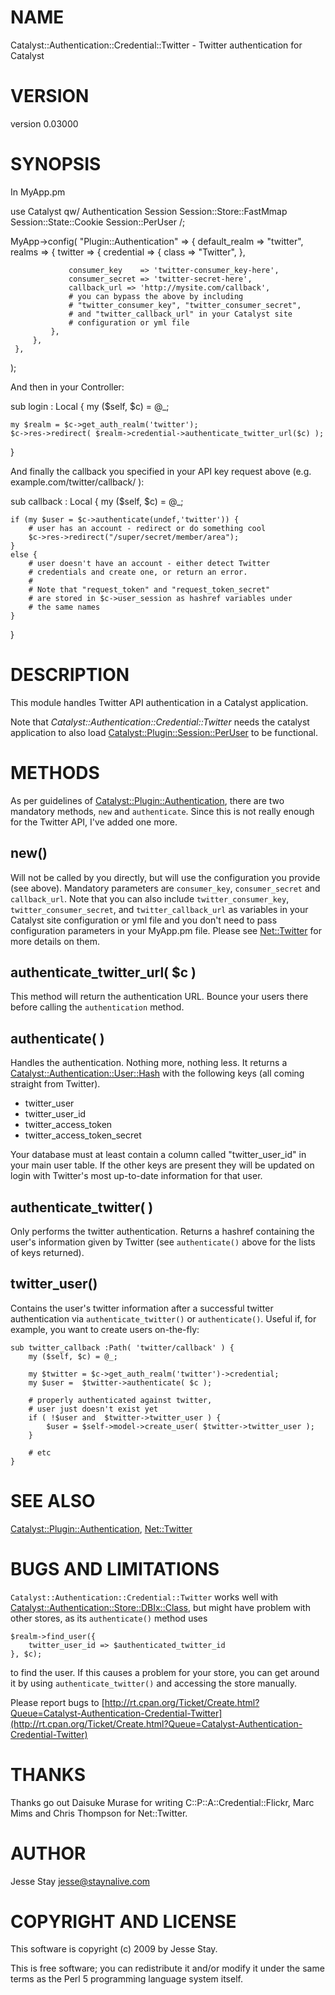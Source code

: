# NAME

Catalyst::Authentication::Credential::Twitter - Twitter authentication for Catalyst

# VERSION

version 0.03000

# SYNOPSIS

In MyApp.pm

 use Catalyst qw/
    Authentication
    Session
    Session::Store::FastMmap
    Session::State::Cookie
	Session::PerUser
 /;
 

 MyApp->config(
     "Plugin::Authentication" => {
         default_realm => "twitter",
         realms => {
             twitter => {
                 credential => {
                     class => "Twitter",
                 },

                 consumer_key    => 'twitter-consumer_key-here',
                 consumer_secret => 'twitter-secret-here',
                 callback_url => 'http://mysite.com/callback',
				 # you can bypass the above by including
				 # "twitter_consumer_key", "twitter_consumer_secret", 
				 # and "twitter_callback_url" in your Catalyst site
				 # configuration or yml file
             },
         },
     },
 );

And then in your Controller:

 sub login : Local {
    my ($self, $c) = @_;
    

    my $realm = $c->get_auth_realm('twitter');
    $c->res->redirect( $realm->credential->authenticate_twitter_url($c) );
 }

And finally the callback you specified in your API key request above (e.g.
example.com/twitter/callback/ ):

 sub callback : Local {
    my ($self, $c) = @_;
    

    if (my $user = $c->authenticate(undef,'twitter')) {
		# user has an account - redirect or do something cool
    	$c->res->redirect("/super/secret/member/area");
	}
	else {
		# user doesn't have an account - either detect Twitter
		# credentials and create one, or return an error.
		#
		# Note that "request_token" and "request_token_secret"
		# are stored in $c->user_session as hashref variables under
		# the same names
	}
 }

# DESCRIPTION

This module handles Twitter API authentication in a Catalyst application.

Note that _Catalyst::Authentication::Credential::Twitter_ needs
the catalyst application to also load [Catalyst::Plugin::Session::PerUser](http://search.cpan.org/perldoc?Catalyst::Plugin::Session::PerUser)
to be functional.

# METHODS

As per guidelines of [Catalyst::Plugin::Authentication](http://search.cpan.org/perldoc?Catalyst::Plugin::Authentication), there are two
mandatory methods, `new` and `authenticate`. Since this is not really
enough for the Twitter API, I've added one more.

## new()

Will not be called by you directly, but will use the configuration you
provide (see above). Mandatory parameters are `consumer_key`, `consumer_secret` and
`callback_url`. Note that you can also include `twitter_consumer_key`, `twitter_consumer_secret`, and `twitter_callback_url` as variables in your Catalyst site configuration or yml file and you don't need to pass configuration parameters in your MyApp.pm file.  Please see [Net::Twitter](http://search.cpan.org/perldoc?Net::Twitter) for more details on them.

## authenticate_twitter_url( $c )

This method will return the authentication URL. Bounce your users there
before calling the `authentication` method.

## authenticate( )

Handles the authentication. Nothing more, nothing less. It returns
a [Catalyst::Authentication::User::Hash](http://search.cpan.org/perldoc?Catalyst::Authentication::User::Hash) with the following keys
(all coming straight from Twitter).

- twitter_user
- twitter_user_id
- twitter_access_token
- twitter_access_token_secret

Your database must at least contain a column called "twitter_user_id"
in your main user table. If the other keys are present they will be
updated on login with Twitter's most up-to-date information for that
user.

## authenticate_twitter( )

Only performs the twitter authentication. Returns a hashref containing
the user's information given by Twitter (see `authenticate()` above for
the lists of keys returned).

## twitter_user()

Contains the user's twitter information after a successful twitter
authentication via `authenticate_twitter()` or
`authenticate()`. Useful if, for example, you want to create users
on-the-fly:

    sub twitter_callback :Path( 'twitter/callback' ) {
        my ($self, $c) = @_;

        my $twitter = $c->get_auth_realm('twitter')->credential;
        my $user =  $twitter->authenticate( $c );

        # properly authenticated against twitter,
        # user just doesn't exist yet
        if ( !$user and  $twitter->twitter_user ) {
            $user = $self->model->create_user( $twitter->twitter_user );
        }

        # etc
    }

# SEE ALSO

[Catalyst::Plugin::Authentication](http://search.cpan.org/perldoc?Catalyst::Plugin::Authentication), [Net::Twitter](http://search.cpan.org/perldoc?Net::Twitter)

# BUGS AND LIMITATIONS

`Catalyst::Authentication::Credential::Twitter` works well 
with [Catalyst::Authentication::Store::DBIx::Class](http://search.cpan.org/perldoc?Catalyst::Authentication::Store::DBIx::Class), but might 
have problem with other stores, as its `authenticate()` method uses

    $realm->find_user({
        twitter_user_id => $authenticated_twitter_id
    }, $c);

to find the user. If this causes a problem for your store, 
you can get around it by using `authenticate_twitter()` and
accessing the store manually.

Please report bugs to [http://rt.cpan.org/Ticket/Create.html?Queue=Catalyst-Authentication-Credential-Twitter](http://rt.cpan.org/Ticket/Create.html?Queue=Catalyst-Authentication-Credential-Twitter)

# THANKS

Thanks go out Daisuke Murase for writing C::P::A::Credential::Flickr,
Marc Mims and Chris Thompson for Net::Twitter.

# AUTHOR

Jesse Stay <jesse@staynalive.com>

# COPYRIGHT AND LICENSE

This software is copyright (c) 2009 by Jesse Stay.

This is free software; you can redistribute it and/or modify it under
the same terms as the Perl 5 programming language system itself.